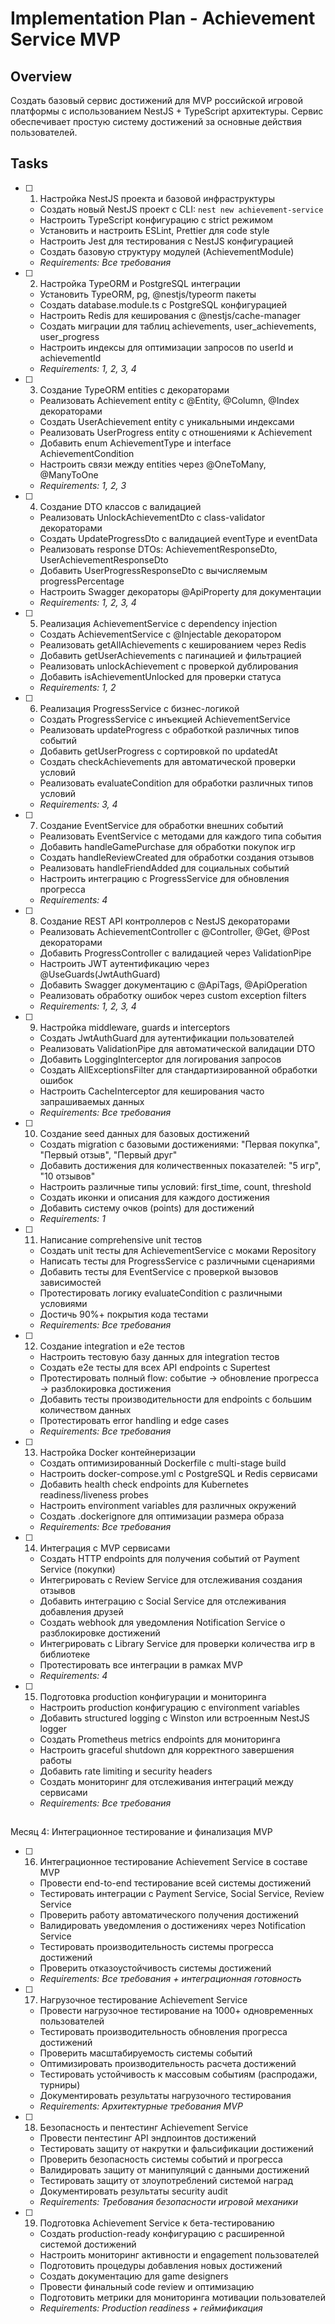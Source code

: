 # Implementation Plan - Achievement Service MVP

## Overview

Создать базовый сервис достижений для MVP российской игровой платформы с использованием NestJS + TypeScript архитектуры. Сервис обеспечивает простую систему достижений за основные действия пользователей.

## Tasks

- [ ] 1. Настройка NestJS проекта и базовой инфраструктуры









  - Создать новый NestJS проект с CLI: `nest new achievement-service`
  - Настроить TypeScript конфигурацию с strict режимом
  - Установить и настроить ESLint, Prettier для code style
  - Настроить Jest для тестирования с NestJS конфигурацией
  - Создать базовую структуру модулей (AchievementModule)
  - _Requirements: Все требования_

- [ ] 2. Настройка TypeORM и PostgreSQL интеграции





  - Установить TypeORM, pg, @nestjs/typeorm пакеты
  - Создать database.module.ts с PostgreSQL конфигурацией
  - Настроить Redis для кеширования с @nestjs/cache-manager
  - Создать миграции для таблиц achievements, user_achievements, user_progress
  - Настроить индексы для оптимизации запросов по userId и achievementId
  - _Requirements: 1, 2, 3, 4_

- [ ] 3. Создание TypeORM entities с декораторами





  - Реализовать Achievement entity с @Entity, @Column, @Index декораторами
  - Создать UserAchievement entity с уникальными индексами
  - Реализовать UserProgress entity с отношениями к Achievement
  - Добавить enum AchievementType и interface AchievementCondition
  - Настроить связи между entities через @OneToMany, @ManyToOne
  - _Requirements: 1, 2, 3_

- [ ] 4. Создание DTO классов с валидацией





  - Реализовать UnlockAchievementDto с class-validator декораторами
  - Создать UpdateProgressDto с валидацией eventType и eventData
  - Реализовать response DTOs: AchievementResponseDto, UserAchievementResponseDto
  - Добавить UserProgressResponseDto с вычисляемым progressPercentage
  - Настроить Swagger декораторы @ApiProperty для документации
  - _Requirements: 1, 2, 3, 4_

- [ ] 5. Реализация AchievementService с dependency injection





  - Создать AchievementService с @Injectable декоратором
  - Реализовать getAllAchievements с кешированием через Redis
  - Добавить getUserAchievements с пагинацией и фильтрацией
  - Реализовать unlockAchievement с проверкой дублирования
  - Добавить isAchievementUnlocked для проверки статуса
  - _Requirements: 1, 2_

- [ ] 6. Реализация ProgressService с бизнес-логикой





  - Создать ProgressService с инъекцией AchievementService
  - Реализовать updateProgress с обработкой различных типов событий
  - Добавить getUserProgress с сортировкой по updatedAt
  - Создать checkAchievements для автоматической проверки условий
  - Реализовать evaluateCondition для обработки различных типов условий
  - _Requirements: 3, 4_

- [ ] 7. Создание EventService для обработки внешних событий





  - Реализовать EventService с методами для каждого типа события
  - Добавить handleGamePurchase для обработки покупок игр
  - Создать handleReviewCreated для обработки создания отзывов
  - Реализовать handleFriendAdded для социальных событий
  - Настроить интеграцию с ProgressService для обновления прогресса
  - _Requirements: 4_

- [ ] 8. Создание REST API контроллеров с NestJS декораторами





  - Реализовать AchievementController с @Controller, @Get, @Post декораторами
  - Добавить ProgressController с валидацией через ValidationPipe
  - Настроить JWT аутентификацию через @UseGuards(JwtAuthGuard)
  - Добавить Swagger документацию с @ApiTags, @ApiOperation
  - Реализовать обработку ошибок через custom exception filters
  - _Requirements: 1, 2, 3, 4_

- [ ] 9. Настройка middleware, guards и interceptors






  - Создать JwtAuthGuard для аутентификации пользователей
  - Реализовать ValidationPipe для автоматической валидации DTO
  - Добавить LoggingInterceptor для логирования запросов
  - Создать AllExceptionsFilter для стандартизированной обработки ошибок
  - Настроить CacheInterceptor для кеширования часто запрашиваемых данных
  - _Requirements: Все требования_

- [ ] 10. Создание seed данных для базовых достижений





  - Создать migration с базовыми достижениями: "Первая покупка", "Первый отзыв", "Первый друг"
  - Добавить достижения для количественных показателей: "5 игр", "10 отзывов"
  - Настроить различные типы условий: first_time, count, threshold
  - Создать иконки и описания для каждого достижения
  - Добавить систему очков (points) для достижений
  - _Requirements: 1_

- [ ] 11. Написание comprehensive unit тестов





  - Создать unit тесты для AchievementService с моками Repository
  - Написать тесты для ProgressService с различными сценариями
  - Добавить тесты для EventService с проверкой вызовов зависимостей
  - Протестировать логику evaluateCondition с различными условиями
  - Достичь 90%+ покрытия кода тестами
  - _Requirements: Все требования_

- [ ] 12. Создание integration и e2e тестов





  - Настроить тестовую базу данных для integration тестов
  - Создать e2e тесты для всех API endpoints с Supertest
  - Протестировать полный flow: событие → обновление прогресса → разблокировка достижения
  - Добавить тесты производительности для endpoints с большим количеством данных
  - Протестировать error handling и edge cases
  - _Requirements: Все требования_

- [ ] 13. Настройка Docker контейнеризации





  - Создать оптимизированный Dockerfile с multi-stage build
  - Настроить docker-compose.yml с PostgreSQL и Redis сервисами
  - Добавить health check endpoints для Kubernetes readiness/liveness probes
  - Настроить environment variables для различных окружений
  - Создать .dockerignore для оптимизации размера образа
  - _Requirements: Все требования_

- [ ] 14. Интеграция с MVP сервисами





  - Создать HTTP endpoints для получения событий от Payment Service (покупки)
  - Интегрировать с Review Service для отслеживания создания отзывов
  - Добавить интеграцию с Social Service для отслеживания добавления друзей
  - Создать webhook для уведомления Notification Service о разблокировке достижений
  - Интегрировать с Library Service для проверки количества игр в библиотеке
  - Протестировать все интеграции в рамках MVP
  - _Requirements: 4_

- [ ] 15. Подготовка production конфигурации и мониторинга





  - Настроить production конфигурацию с environment variables
  - Добавить structured logging с Winston или встроенным NestJS logger
  - Создать Prometheus metrics endpoints для мониторинга
  - Настроить graceful shutdown для корректного завершения работы
  - Добавить rate limiting и security headers
  - Создать мониторинг для отслеживания интеграций между сервисами
  - _Requirements: Все требования_
##
 Месяц 4: Интеграционное тестирование и финализация MVP

- [ ] 16. Интеграционное тестирование Achievement Service в составе MVP
  - Провести end-to-end тестирование всей системы достижений
  - Тестировать интеграции с Payment Service, Social Service, Review Service
  - Проверить работу автоматического получения достижений
  - Валидировать уведомления о достижениях через Notification Service
  - Тестировать производительность системы прогресса достижений
  - Проверить отказоустойчивость системы достижений
  - _Requirements: Все требования + интеграционная готовность_

- [ ] 17. Нагрузочное тестирование Achievement Service
  - Провести нагрузочное тестирование на 1000+ одновременных пользователей
  - Тестировать производительность обновления прогресса достижений
  - Проверить масштабируемость системы событий
  - Оптимизировать производительность расчета достижений
  - Тестировать устойчивость к массовым событиям (распродажи, турниры)
  - Документировать результаты нагрузочного тестирования
  - _Requirements: Архитектурные требования MVP_

- [ ] 18. Безопасность и пентестинг Achievement Service
  - Провести пентестинг API эндпоинтов достижений
  - Тестировать защиту от накрутки и фальсификации достижений
  - Проверить безопасность системы событий и прогресса
  - Валидировать защиту от манипуляций с данными достижений
  - Тестировать защиту от злоупотреблений системой наград
  - Документировать результаты security audit
  - _Requirements: Требования безопасности игровой механики_

- [ ] 19. Подготовка Achievement Service к бета-тестированию
  - Создать production-ready конфигурацию с расширенной системой достижений
  - Настроить мониторинг активности и engagement пользователей
  - Подготовить процедуры добавления новых достижений
  - Создать документацию для game designers
  - Провести финальный code review и оптимизацию
  - Подготовить метрики для мониторинга мотивации пользователей
  - _Requirements: Production readiness + геймификация_